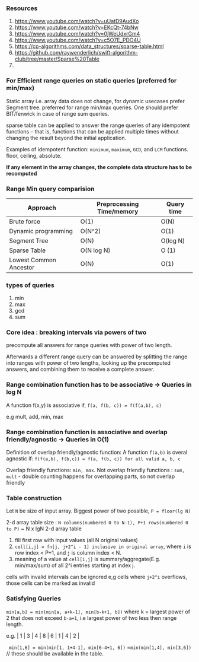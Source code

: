 
### Resources

1. https://www.youtube.com/watch?v=uUatD9AudXo
2. https://www.youtube.com/watch?v=EKcQt-74bNw
3. https://www.youtube.com/watch?v=0jWeUdxrGm4
4. https://www.youtube.com/watch?v=c5O7E_PDO4U
5. https://cp-algorithms.com/data_structures/sparse-table.html
6. https://github.com/raywenderlich/swift-algorithm-club/tree/master/Sparse%20Table
7. 
### For Efficient range queries on **static queries** (preferred for min/max)

Static array i.e. array data does not change, for dynamic usecases prefer Segment tree.
preferred for range min/max queries. One should prefer BIT/fenwick in case of range sum queries.

sparse table can be applied to answer the range queries of any idempotent functions – that is, functions that can be applied multiple times without changing the result beyond the initial application.


Examples of idempotent function:
`minimum`, `maximum`, `GCD`, and `LCM` functions.
floor, ceiling, absolute.

**If any element in the array changes, the complete data structure has to be recomputed**

### Range Min query comparision

| Approach | Preprocessing Time/memory | Query time |
| --- | --- | --- |
| Brute force | O(1) | O(N) |
| Dynamic programming | O(N^2) | O(1) |
| Segment Tree | O(N) | O(log N) |
| Sparse Table | O(N log N) | O (1) |
| Lowest Common Ancestor | O(N) | O(1) |

### types of queries

1. min
2. max
3. gcd
4. sum

### Core idea : breaking intervals via powers of two

precompute all answers for range queries with power of two length. 

Afterwards a different range query can be answered by splitting the range into ranges with power of two lengths, looking up the precomputed answers, and combining them to receive a complete answer.



### Range combination function has to be associative -> Queries in log N

A function f(x,y) is associative if,
`f(a, f(b, c)) = f(f(a,b), c)`

e.g mult, add, min, max

### Range combination function is associative and overlap friendly/agnostic -> Queries in O(1)

Definition of overlap friendly/agnostic function:
A function `f(a,b)` is overal agnostic if:
`f(f(a,b), f(b,c)) = f(a, f(b, c)) for all valid a, b, c`

Overlap friendly functions: `min, max`.
Not overlap friendly functions : `sum, mult` - double counting happens for overlapping parts, so not overlap friendly

### Table construction

Let `N` be size of input array.
Biggest power of two possible, `P = floor(lg N)`

2-d array table size : `N columns(numbered 0 to N-1), P+1 rows(numbered 0 to P)` ~ N x lgN 2-d array table

1. fill first row with input values (all N original values)
2. `cell[i,j] = fn[j, j+2^i - 1] inclusive in original array`, where `i` is row index < P+1, and `j` is column index < N.
3. meaning of a value at `cell[i,j]` is summary/aggregate(E.g. min/max/sum) of all 2^i entries starting at index j. 

cells with invalid intervals can be ignored
e,g cells where `j+2^i` overflows, those cells can be marked as invalid

### Satisfying Queries


`min[a,b] = min(min[a, a+k-1], min[b-k+1, b])`
where k = largest power of 2 that does not exceed `b-a+1`, i.e largest power of two less then range length.

e.g.
| 1 | 3 | 4 | 8 | 6 | 1 | 4 | 2 |

` min[1,6] = min(min[1, 1+4-1], min[6-4+1, 6])`
=`min(min[1,4], min[3,6])` // these should be available in the table.
